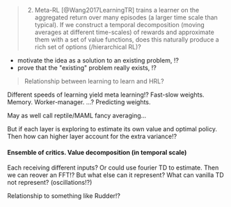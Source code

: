 > 2. Meta-RL [@Wang2017LearningTR] trains a learner on the aggregated return over many episodes (a larger time scale than typical). If we construct a temporal decomposition (moving averages at different time-scales) of rewards and approximate them with a set of value functions, does this naturally produce a rich set of options (/hierarchical RL)?

- motivate the idea as a solution to an existing problem,
!?
- prove that the "existing" problem really exists,
!?

> Relationship between learning to learn and HRL?


Different speeds of learning yield meta learning!? Fast-slow weights. Memory. Worker-manager. ...? Predicting weights.

May as well call reptile/MAML fancy averaging...

But if each layer is exploring to estimate its own value and optimal policy. Then how can higher layer account for the extra variance!?

#### Ensemble of critics. Value decomposition (in temporal scale)

Each receiving different inputs?
Or could use fourier TD to estimate. Then we can reover an FFT!?
But what else can it represent? What can vanilla TD not represent? (oscillations!?)

Relationship to something like Rudder!?
